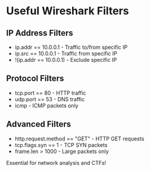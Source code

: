 # Useful Wireshark Filters

## IP Address Filters
- ip.addr == 10.0.0.1 - Traffic to/from specific IP
- ip.src == 10.0.0.1 - Traffic from specific IP
- !(ip.addr == 10.0.0.1) - Exclude specific IP

## Protocol Filters  
- tcp.port == 80 - HTTP traffic
- udp.port == 53 - DNS traffic
- icmp - ICMP packets only

## Advanced Filters
- http.request.method == "GET" - HTTP GET requests
- tcp.flags.syn == 1 - TCP SYN packets
- frame.len > 1000 - Large packets only

Essential for network analysis and CTFs!

